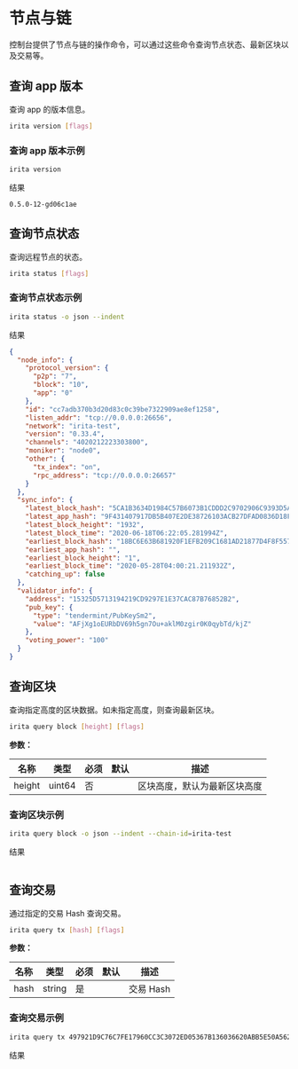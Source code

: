 <!--
order: 2
-->

# 节点与链

控制台提供了节点与链的操作命令，可以通过这些命令查询节点状态、最新区块以及交易等。

## 查询 app 版本

查询 app 的版本信息。

```bash
irita version [flags]
```

### 查询 app 版本示例

```bash
irita version
```

结果

```text
0.5.0-12-gd06c1ae
```

## 查询节点状态

查询远程节点的状态。

```bash
irita status [flags]
```

### 查询节点状态示例

```bash
irita status -o json --indent
```

结果

```json
{
  "node_info": {
    "protocol_version": {
      "p2p": "7",
      "block": "10",
      "app": "0"
    },
    "id": "cc7adb370b3d20d83c0c39be7322909ae8ef1258",
    "listen_addr": "tcp://0.0.0.0:26656",
    "network": "irita-test",
    "version": "0.33.4",
    "channels": "4020212223303800",
    "moniker": "node0",
    "other": {
      "tx_index": "on",
      "rpc_address": "tcp://0.0.0.0:26657"
    }
  },
  "sync_info": {
    "latest_block_hash": "5CA1B3634D1984C57B6073B1CDDD2C9702906C9393D5AD1FDA38BAD3BA6FFEC0",
    "latest_app_hash": "9F431407917DB5B407E2DE38726103ACB27DFAD0836D18F2EED74387D77D7E12",
    "latest_block_height": "1932",
    "latest_block_time": "2020-06-18T06:22:05.281994Z",
    "earliest_block_hash": "18BC6E63B681920F1EFB209C1681AD21877D4F8F557800EBAE5B0F5F472FF5B2",
    "earliest_app_hash": "",
    "earliest_block_height": "1",
    "earliest_block_time": "2020-05-28T04:00:21.211932Z",
    "catching_up": false
  },
  "validator_info": {
    "address": "15325D5713194219CD9297E1E37CAC87B76852B2",
    "pub_key": {
      "type": "tendermint/PubKeySm2",
      "value": "AFjXg1oEURbDV69h5gn7Ou+aklM0zgir0K0qybTd/kjZ"
    },
    "voting_power": "100"
  }
}
```

## 查询区块

查询指定高度的区块数据。如未指定高度，则查询最新区块。

```bash
irita query block [height] [flags]
```

**参数：**

| 名称      | 类型    | 必须 | 默认          | 描述                                                                     |
| ---------------- | ------- | ---- | ------------- | ------------------------------------------------------------------------ |
| height  | uint64  | 否   |             | 区块高度，默认为最新区块高度 |

### 查询区块示例

```bash
irita query block -o json --indent --chain-id=irita-test
```

结果

```json
```

## 查询交易

通过指定的交易 Hash 查询交易。

```bash
irita query tx [hash] [flags]
```

**参数：**

| 名称      | 类型    | 必须 | 默认          | 描述                                                                     |
| ---------------- | ------- | ---- | ------------- | ------------------------------------------------------------------------ |
| hash  | string  | 是   |             | 交易 Hash |

### 查询交易示例

```bash
irita query tx 497921D9C76C7FE17960CC3C3072ED05367B136036620ABB5E50A562A9DAC532 --chain-id=irita-test
```

结果

```json
```
